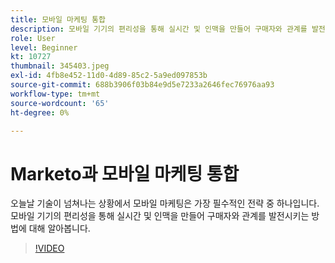 ```yaml
---
title: 모바일 마케팅 통합
description: 모바일 기기의 편리성을 통해 실시간 및 인맥을 만들어 구매자와 관계를 발전시키는 방법에 대해 알아봅니다.
role: User
level: Beginner
kt: 10727
thumbnail: 345403.jpeg
exl-id: 4fb8e452-11d0-4d89-85c2-5a9ed097853b
source-git-commit: 688b3906f03b84e9d5e7233a2646fec76976aa93
workflow-type: tm+mt
source-wordcount: '65'
ht-degree: 0%

---
```


# Marketo과 모바일 마케팅 통합

오늘날 기술이 넘쳐나는 상황에서 모바일 마케팅은 가장 필수적인 전략 중 하나입니다. 모바일 기기의 편리성을 통해 실시간 및 인맥을 만들어 구매자와 관계를 발전시키는 방법에 대해 알아봅니다.

>[!VIDEO](https://video.tv.adobe.com/v/345403/?quality=12&learn=on)
